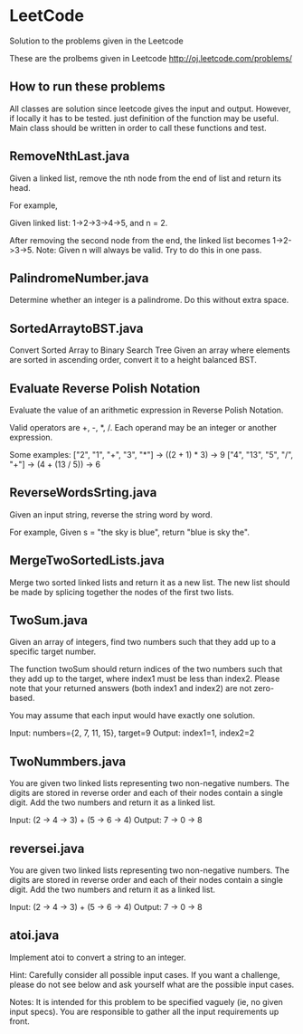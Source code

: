 LeetCode
========
Solution to the problems given in the Leetcode

These are the prolbems given in Leetcode http://oj.leetcode.com/problems/

How to run these problems
-------------------------
All classes are solution since leetcode gives the input and output. However, if locally it has to be tested. just definition of the function may be useful.
Main class should be written in order to call these functions and test.

RemoveNthLast.java
------------------
Given a linked list, remove the nth node from the end of list and return its head.

For example,

   Given linked list: 1->2->3->4->5, and n = 2.

   After removing the second node from the end, the linked list becomes 1->2->3->5.
Note:
Given n will always be valid.
Try to do this in one pass.

PalindromeNumber.java 
---------------------
Determine whether an integer is a palindrome. Do this without extra space.

SortedArraytoBST.java
---------------------
Convert Sorted Array to Binary Search Tree 
Given an array where elements are sorted in ascending order, convert it to a height balanced BST.

Evaluate Reverse Polish Notation
---------------------------------
Evaluate the value of an arithmetic expression in Reverse Polish Notation.

Valid operators are +, -, *, /. Each operand may be an integer or another expression.

Some examples:
  ["2", "1", "+", "3", "*"] -> ((2 + 1) * 3) -> 9
  ["4", "13", "5", "/", "+"] -> (4 + (13 / 5)) -> 6
  
ReverseWordsSrting.java
-----------------------
Given an input string, reverse the string word by word.

For example,
Given s = "the sky is blue",
return "blue is sky the".

MergeTwoSortedLists.java
------------------------
Merge two sorted linked lists and return it as a new list. The new list should be made by splicing together the nodes of the first two lists.

TwoSum.java
--------------
Given an array of integers, find two numbers such that they add up to a specific target number.

The function twoSum should return indices of the two numbers such that they add up to the target, where index1 must be less than index2. Please note that your returned answers (both index1 and index2) are not zero-based.

You may assume that each input would have exactly one solution.

Input: numbers={2, 7, 11, 15}, target=9
Output: index1=1, index2=2

TwoNummbers.java
-----------------
You are given two linked lists representing two non-negative numbers. The digits are stored in reverse order and each of their nodes contain a single digit. Add the two numbers and return it as a linked list.

Input: (2 -> 4 -> 3) + (5 -> 6 -> 4)
Output: 7 -> 0 -> 8

reversei.java
--------------
You are given two linked lists representing two non-negative numbers. The digits are stored in reverse order and each of their nodes contain a single digit. Add the two numbers and return it as a linked list.

Input: (2 -> 4 -> 3) + (5 -> 6 -> 4)
Output: 7 -> 0 -> 8

atoi.java
---------
Implement atoi to convert a string to an integer.

Hint: Carefully consider all possible input cases. If you want a challenge, please do not see below and ask yourself what are the possible input cases.

Notes: It is intended for this problem to be specified vaguely (ie, no given input specs). You are responsible to gather all the input requirements up front.
